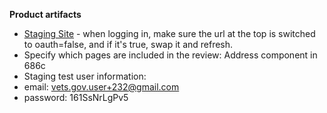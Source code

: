 **Product artifacts** 
- [Staging Site](http://904ed4ee963830d6231e36fec33140a9.review.vetsgov-internal/) - when logging in, make sure the url at the top is switched to oauth=false, and if it's true, swap it and refresh.
- Specify which pages are included in the review: Address component in 686c
- Staging test user information: 
 - email: vets.gov.user+232@gmail.com
 - password: 161SsNrLgPv5
